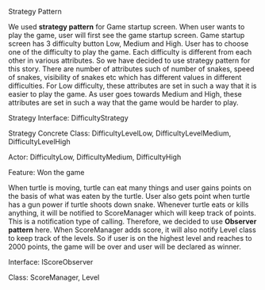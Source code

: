 Strategy Pattern

We used <b>strategy pattern</b> for Game startup screen. When user wants to play the game, user will first see the game startup screen. Game startup screen has 3 difficulty button Low, Medium and High. User has to choose one of the difficulty to play the game. Each difficulty is different from each other in various attributes. So we have decided to use strategy pattern for this story. There are number of attributes such of number of snakes, speed of snakes, visibility of snakes etc which has different values in different difficulties. For Low difficulty, these attributes are set in such a way that it is easier to play the game. As user goes towards Medium and High, these attributes are set in such a way that the game would be harder to play.

Strategy Interface: DifficultyStrategy

Strategy Concrete Class: DifficultyLevelLow, DifficultyLevelMedium, DifficultyLevelHigh

Actor: DifficultyLow, DifficultyMedium, DifficultyHigh


Feature: Won the game

When turtle is moving, turtle can eat many things and user gains points on the basis of what was eaten by the turtle. User also gets point when turtle has a gun power if turtle shoots down snake. Whenever turtle eats or kills anything, it will be notified to ScoreManager which will keep track of points. This is a notification type of calling. Therefore, we decided to use <b>Observer pattern</b> here. When ScoreManager adds score, it will also notify Level class to keep track of the levels. So if user is on the highest level and reaches to 2000 points, the game will be over and user will be declared as winner.

Interface: IScoreObserver

Class: ScoreManager, Level